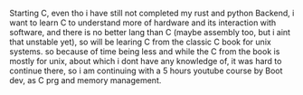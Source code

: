 Starting C, even tho i have still not completed my rust and python Backend, i want to learn C to understand more of hardware and its interaction with software, and there is no better lang than C (maybe assembly too, but i aint that unstable yet), so will be learing C from the classic C book for unix systems.
so because of time being less and while the C from the book is mostly for unix, about which i dont have any knowledge of, it was hard to continue there, so i am continuing with a 5 hours youtube course by Boot dev, as C prg and memory management. 
